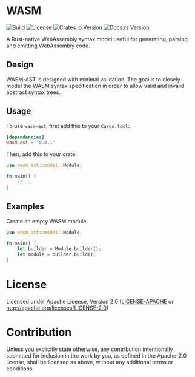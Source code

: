 # WASM
[![Build](https://github.com/misalcedo/wasm-ast/actions/workflows/build.yml/badge.svg)](https://github.com/misalcedo/wasm-ast/actions/workflows/build.yml)
[![License](https://img.shields.io/badge/License-Apache%202.0-yellowgreen.svg)](https://opensource.org/licenses/Apache-2.0)
[![Crates.io Version](https://img.shields.io/crates/v/wasm-ast.svg)](https://crates.io/crates/wasm-ast)
[![Docs.rs Version](https://docs.rs/wasm-ast/badge.svg)](https://docs.rs/wasm-ast)

A Rust-native WebAssembly syntax model useful for generating, parsing, and emitting WebAssembly code.

## Design
WASM-AST is designed with minimal validation. The goal is to closely model the WASM syntax specification in order to allow valid and invalid abstract syntax trees.

## Usage
To use `wasm-ast`, first add this to your `Cargo.toml`:

```toml
[dependencies]
wasm-ast = "0.0.1"
```

Then, add this to your crate:

```rust
use wasm_ast::model::Module;

fn main() {
    // ...
}
```

## Examples

Create an empty WASM module:

```rust
use wasm_ast::model::Module;

fn main() {
    let builder = Module.builder();
    let module = builder.build();
}
```

# License

Licensed under Apache License, Version 2.0 ([LICENSE-APACHE](LICENSE-APACHE) or http://apache.org/licenses/LICENSE-2.0)

# Contribution

Unless you explicitly state otherwise, any contribution intentionally submitted
for inclusion in the work by you, as defined in the Apache-2.0 license, shall be 
licensed as above, without any additional terms or conditions.
